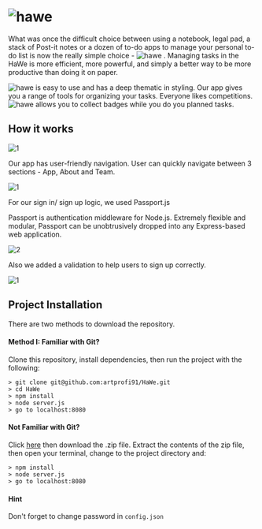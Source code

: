 # ![hawe](https://user-images.githubusercontent.com/28790452/31577119-739b3c1a-b0ce-11e7-8493-97b31fd9a881.png)

What was once the difficult choice between using a notebook, legal pad, a stack of Post-it notes or a dozen of to-do apps to manage your personal to-do list is now the really simple choice - ![hawe](https://user-images.githubusercontent.com/28790452/31577131-9d82d6d2-b0ce-11e7-8553-c5485eeff890.png)
.
Managing tasks in the HaWe is more efficient, more powerful, and simply a better way to be more productive than doing it on paper.

![hawe](https://user-images.githubusercontent.com/28790452/31577131-9d82d6d2-b0ce-11e7-8553-c5485eeff890.png)
 is easy to use and has a deep thematic in styling.
Our app gives you a range of tools for organizing your tasks.
Everyone likes competitions. ![hawe](https://user-images.githubusercontent.com/28790452/31577131-9d82d6d2-b0ce-11e7-8553-c5485eeff890.png)
 allows you to collect badges while you do you planned tasks.

## How it works
![1](https://user-images.githubusercontent.com/28790452/31577395-0cc32674-b0d3-11e7-9be4-2258616ec89c.gif)

Our app has user-friendly navigation. User can quickly navigate between 3 sections - App, About and Team.

![1](https://user-images.githubusercontent.com/28790452/31577494-2d132e40-b0d5-11e7-9c39-67600a64c89c.gif)

For our sign in/ sign up logic, we used Passport.js

Passport is authentication middleware for Node.js. Extremely flexible and modular, Passport can be unobtrusively dropped into any Express-based web application. 

![2](https://user-images.githubusercontent.com/28790452/31577533-fb77343e-b0d5-11e7-9692-c0a9c2a820ab.gif)

Also we added a validation to help users to sign up correctly.

![1](https://user-images.githubusercontent.com/28790452/31577632-154cb9a4-b0d8-11e7-8144-914c192543a1.gif)

## Project Installation

There are two methods to download the repository.

#### Method I: Familiar with Git?

Clone this repository, install dependencies, then run the project with the following:

```
> git clone git@github.com:artprofi91/HaWe.git
> cd HaWe
> npm install
> node server.js
> go to localhost:8080
```

#### Not Familiar with Git?

Click [here](https://github.com/artprofi91/HaWe) then download the .zip file. Extract the contents of the zip file, then open your terminal, change to the project directory and:

```
> npm install
> node server.js
> go to localhost:8080
```

#### Hint

Don't forget to change password in `config.json`